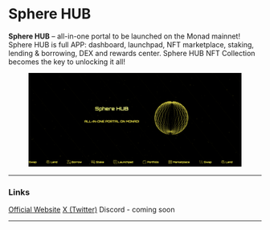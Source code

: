 

# Sphere HUB

**Sphere HUB** – all-in-one portal to be launched on the Monad mainnet! Sphere HUB is full APP: dashboard, launchpad, NFT marketplace, staking, lending & borrowing, DEX and rewards center. Sphere HUB NFT Collection becomes the key to unlocking it all!

<figure><img src=".gitbook/assets/spherehubio.png" alt=""><figcaption></figcaption></figure>

***

### Links

[Official Website](https://spherehub.io)
[X (Twitter)](https://x.com/SphereHUB_io)
Discord - coming soon



***
